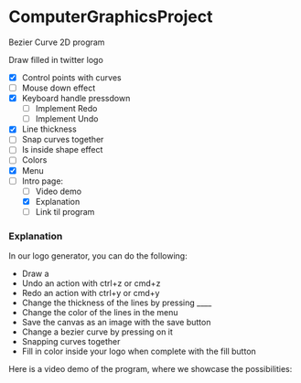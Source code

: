 # ComputerGraphicsProject
Bezier Curve 2D program

Draw filled in twitter logo

- [x] Control points with curves
- [ ] Mouse down effect
- [x] Keyboard handle pressdown
    - [ ] Implement Redo
    - [ ] Implement Undo
- [x] Line thickness
- [ ] Snap curves together
- [ ] Is inside shape effect
- [ ] Colors
- [x] Menu
- [ ] Intro page: 
    - [ ] Video demo
    - [x] Explanation
    - [ ] Link til program

### Explanation

In our logo generator, you can do the following:
- Draw a 
- Undo an action with ctrl+z or cmd+z
- Redo an action with ctrl+y or cmd+y
- Change the thickness of the lines by pressing ____
- Change the color of the lines in the menu
- Save the canvas as an image with the save button
- Change a bezier curve by pressing on it
- Snapping curves together
- Fill in color inside your logo when complete with the fill button

Here is a video demo of the program, where we showcase the possibilities:
